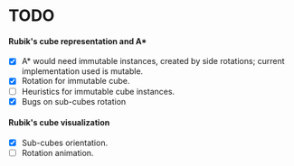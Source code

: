 TODO
====

#### Rubik's cube representation and A*
- [x] A* would need immutable instances, created by side rotations; current implementation used is mutable.
- [x] Rotation for immutable cube.
- [ ] Heuristics for immutable cube instances.
- [x] Bugs on sub-cubes rotation

#### Rubik's cube visualization
- [x] Sub-cubes orientation. 
- [ ] Rotation animation.
